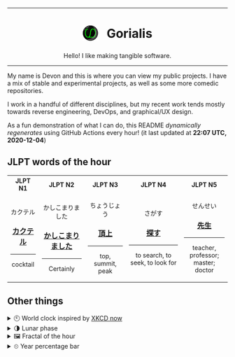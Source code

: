 ***

<h1 align="center">
<sub>
    <img src="readme/resources/avatar.png" height="36">
</sub>
&nbsp;
Gorialis
</h1>
<p align="center">
Hello! I like making tangible software.
</p>

***

My name is Devon and this is where you can view my public projects. I have a mix of stable and experimental projects, as well as some more comedic repositories.

I work in a handful of different disciplines, but my recent work tends mostly towards reverse engineering, DevOps, and graphical/UX design.

As a fun demonstration of what I can do, this README *dynamically regenerates* using GitHub Actions every hour! (it last updated at **22:07 UTC, 2020-12-04**)

<h2>JLPT words of the hour</h2>
<table>
    <tr>
        <th>JLPT N1</th>
        <th>JLPT N2</th>
        <th>JLPT N3</th>
        <th>JLPT N4</th>
        <th>JLPT N5</th>
    </tr>
    <tr>
        <td>
            <p align="center">カクテル</p>
            <h3 align="center"><b><a href="https://jisho.org/search/%E3%82%AB%E3%82%AF%E3%83%86%E3%83%AB">カクテル</a></b></h3>
            <hr>
            <p align="center">cocktail</p>
        </td>
        <td>
            <p align="center">かしこまりました</p>
            <h3 align="center"><b><a href="https://jisho.org/search/%E3%81%8B%E3%81%97%E3%81%93%E3%81%BE%E3%82%8A%E3%81%BE%E3%81%97%E3%81%9F">かしこまりました</a></b></h3>
            <hr>
            <p align="center">Certainly</p>
        </td>
        <td>
            <p align="center">ちょうじょう</p>
            <h3 align="center"><b><a href="https://jisho.org/search/%E9%A0%82%E4%B8%8A">頂上</a></b></h3>
            <hr>
            <p align="center">top,<wbr> summit,<wbr> peak</p>
        </td>
        <td>
            <p align="center">さがす</p>
            <h3 align="center"><b><a href="https://jisho.org/search/%E6%8E%A2%E3%81%99">探す</a></b></h3>
            <hr>
            <p align="center">to search,<wbr> to seek,<wbr> to look for</p>
        </td>
        <td>
            <p align="center">せんせい</p>
            <h3 align="center"><b><a href="https://jisho.org/search/%E5%85%88%E7%94%9F">先生</a></b></h3>
            <hr>
            <p align="center">teacher,<wbr> professor;<br> master;<br> doctor</p>
        </td>
    </tr>
</table>

<h2>Other things</h2>
<details>
<summary>🕙  World clock inspired by <a href="https://xkcd.com/now">XKCD now</a></summary>

> <img src="generated/now.png" width="512">

</details>
<details>
<summary>🌗 Lunar phase</summary>

The moon is approximately 69.00% through its phase (Last Quarter).

</details>
<details>
<summary>&#x1f5bc; Fractal of the hour</summary>

> <img src="generated/fractal.png" width="512">

</details>
<details>
<summary>&#x23f2; Year percentage bar</summary>
<pre><code>2020 [██████████████████▁▁] 92.60%</code></pre>
</details>
